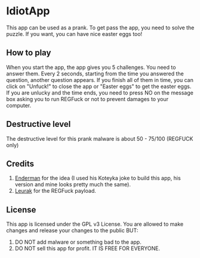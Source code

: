 # IdiotApp
This app can be used as a prank. To get pass the app, you need to solve the puzzle. If you want, you can have nice easter eggs too!
## How to play
When you start the app, the app gives you 5 challenges. You need to answer them. Every 2 seconds, starting from the time you answered the question, another question appears. If you finish all of them in time, you can click on "Unfuck!" to close the app or "Easter eggs" to get the easter eggs. If you are unlucky and the time ends, you need to press NO on the message box asking you to run REGFuck or not to prevent damages to your computer.
## Destructive level
The destructive level for this prank malware is about 50 - 75/100 (REGFUCK only)
## Credits
1. <a href="https://www.youtube.com/channel/UCWb-66XSFCV5vgKEbl22R6Q">Enderman</a> for the idea (I used his Koteyka joke to build this app, his version and mine looks pretty much the same).
2. <a href="https://github.com/Leurak">Leurak</a> for the REGFuck payload.

## License
This app is licensed under the GPL v3 License. You are allowed to make changes and release your changes to the public BUT:
1. DO NOT add malware or something bad to the app.
2. DO NOT sell this app for profit. IT IS FREE FOR EVERYONE.
